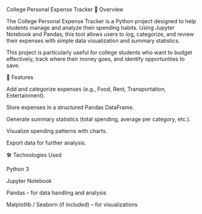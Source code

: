 College Personal Expense Tracker
📌 Overview

The College Personal Expense Tracker is a Python project designed to help students manage and analyze their spending habits. Using Jupyter Notebook and Pandas, this tool allows users to log, categorize, and review their expenses with simple data visualization and summary statistics.

This project is particularly useful for college students who want to budget effectively, track where their money goes, and identify opportunities to save.

🚀 Features

Add and categorize expenses (e.g., Food, Rent, Transportation, Entertainment).

Store expenses in a structured Pandas DataFrame.

Generate summary statistics (total spending, average per category, etc.).

Visualize spending patterns with charts.

Export data for further analysis.

🛠️ Technologies Used

Python 3

Jupyter Notebook

Pandas – for data handling and analysis

Matplotlib / Seaborn (if included) – for visualizations
